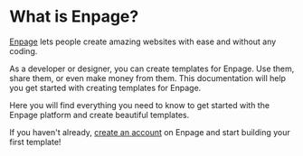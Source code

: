 # What is Enpage?

[Enpage](https://enpage.co) lets people create amazing websites with ease and without any coding.

As a developer or designer, you can create templates for Enpage. Use them, share them, or even make money from them. This documentation will help you get started with creating templates for Enpage.

Here you will find everything you need to know to get started with the Enpage platform and create beautiful templates.

If you haven't already, [create an account](https://enpage.co) on Enpage and start building your first template!
